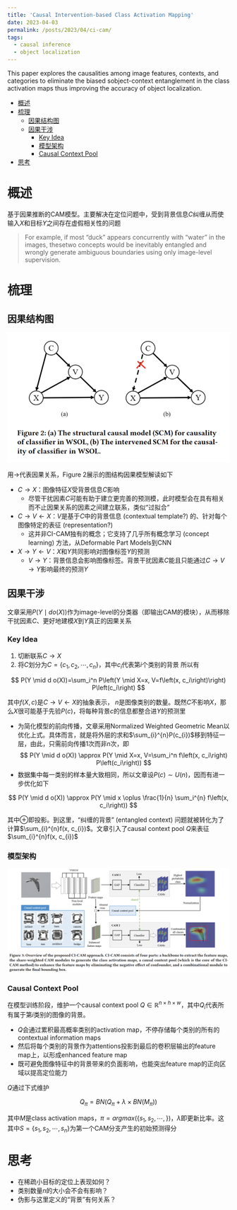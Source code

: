 ```yaml
---
title: 'Causal Intervention-based Class Activation Mapping'
date: 2023-04-03
permalink: /posts/2023/04/ci-cam/
tags:
  - causal inference
  - object localization
---
```


This paper explores the causalities among image features, contexts, and categories to eliminate the biased sobject-context entanglement in the class activation maps thus improving the accuracy of object localization.

- [概述](#概述)
- [梳理](#梳理)
	- [因果结构图](#因果结构图)
	- [因果干涉](#因果干涉)
		- [Key Idea](#key-idea)
		- [模型架构](#模型架构)
		- [Causal Context Pool](#causal-context-pool)
- [思考](#思考)


# 概述
基于因果推断的CAM模型。主要解决在定位问题中，受到背景信息$C$纠缠从而使输入$X$和目标$Y$之间存在虚假相关性的问题
> For example, if most “duck” appears concurrently with “water” in the images, thesetwo concepts would be inevitably entangled and wrongly generate ambiguous boundaries using only image-level supervision.

# 梳理
## 因果结构图
![image.png](https://raw.githubusercontent.com/HalveLuve/Images/master/PicGo/20230411181938.png)

用$\rightarrow$代表因果关系，Figure 2展示的图结构因果模型解读如下
- $C \rightarrow X$：图像特征$X$受背景信息$C$影响
	- 尽管干扰因素$C$可能有助于建立更完善的预测模，此时模型会在具有相关而不止因果关系的因素之间建立联系，类似“过拟合”
- $C\rightarrow V\leftarrow X$：$V$是基于$C$中的背景信息 (contextual template?) 的、针对每个图像特定的表征 (representation?)
	- 这并非CI-CAM独有的概念；它支持了几乎所有概念学习 (concept learning) 方法，从Deformable Part Models到CNN
- $X\rightarrow Y \leftarrow V$：$X$和$Y$共同影响对图像标签$Y$的预测
	- $V\rightarrow Y$：背景信息会影响图像标签。背景干扰因素$C$能且只能通过$C\rightarrow V\rightarrow Y$影响最终的预测$Y$


## 因果干涉

文章采用$P(Y\mid do(X))$作为image-level的分类器（即输出CAM的模块），从而移除干扰因素$C$、更好地建模$X$到$Y$真正的因果关系

### Key Idea
1. 切断联系$C\rightarrow X$
2. 将$C$划分为$C=\{c_{1}, c_{2}, \cdots, c_{n}\}$，其中$c_{i}$代表第$i$个类别的背景
所以有

$$
P(Y \mid d o(X))=\sum_i^n P\left(Y \mid X=x, V=f\left(x, c_i\right)\right) P\left(c_i\right)
$$

其中$f(X, c)$是$C\rightarrow V\leftarrow X$的抽象表示， $n$是图像类别的数量。既然$C$不影响$X$，那么$X$很可能基于先验$P(c)$，将每种背景$c$的信息都整合进$Y$的预测里

- 为简化模型的前向传播，文章采用Normalized Weighted Geometric Mean以优化上式。具体而言，就是将外层的求和$\sum_{i}^{n}P(c_{i})$移到特征一层，由此，只需前向传播1次而非$n$次，即
$$
P(Y \mid d o(X)) \approx P(Y \mid X=x, V=\sum_i^n f\left(x, c_i\right) P\left(c_i\right))
$$
- 数据集中每一类别的样本量大致相同，所以文章设$P(c)\sim U(n)$，因而有进一步优化如下


$$
P(Y \mid d o(X)) \approx P(Y \mid x \oplus \frac{1}{n} \sum_i^{n} f\left(x, c_i\right))
$$

其中$\oplus$即投影。到这里，“纠缠的背景” (entangled context) 问题就被转化为了计算$\sum_{i}^{n}f(x, c_{i})$。文章引入了causal context pool $Q$来表征$\sum_{i}^{n}f(x, c_{i})$
### 模型架构
![image.png](https://raw.githubusercontent.com/HalveLuve/Images/master/PicGo/20230412011546.png)

### Causal Context Pool

在模型训练阶段，维护一个causal context pool $Q\in \mathbb{R}^{n\times h\times w}$，其中$Q_{i}$代表所有属于第$i$类别的图像的背景。
- $Q$会通过累积最高概率类别的activation map，不停存储每个类别的所有的contextual information maps
- 然后将每个类别的背景作为attentions投影到最后的卷积层输出的feature map上，以形成enhanced feature map
- 既可避免图像特征中的背景带来的负面影响，也能突出feature map的正向区域以提高定位能力


$Q$通过下式维护

$$
Q_{\pi}=BN(Q_{\pi}+\lambda \times BN(M_{\pi}))
$$

其中$M$是class activation maps，$\pi=argmax(\{s_{1}, s_{2}, \cdots, \})$，$\lambda$即更新比率。这其中$S=\{s_{1}, s_{2}, \cdots, s_{n}\}$为第一个CAM分支产生的初始预测得分

# 思考
- 在稀疏小目标的定位上表现如何？
- 类别数量$n$的大小会不会有影响？
- 伪影与这里定义的“背景”有何关系？